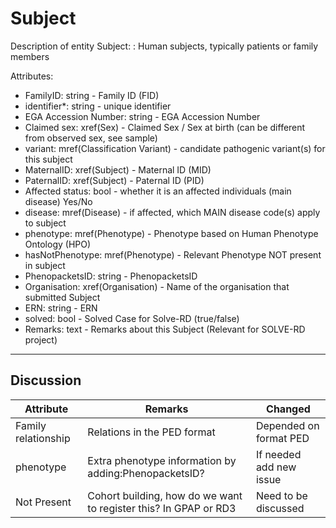 # Subject #

Description of entity Subject: : Human subjects, typically patients or family members

Attributes:

*	FamilyID: string - Family ID (FID)
*	identifier*: string - unique identifier
*	EGA Accession Number: string - EGA Accession Number
*	Claimed sex: xref(Sex) - Claimed Sex / Sex at birth (can be different from observed sex, see sample)
*	variant: mref(Classification Variant) - candidate pathogenic variant(s) for this subject
*	MaternalID: xref(Subject) - Maternal ID (MID)
*	PaternalID: xref(Subject) - Paternal ID (PID)
*	Affected status: bool - whether it is an affected individuals (main disease) Yes/No
*	disease: mref(Disease) - if affected, which MAIN disease code(s) apply to subject
*	phenotype: mref(Phenotype) - Phenotype based on Human Phenotype Ontology (HPO)
*	hasNotPhenotype: mref(Phenotype) - Relevant Phenotype NOT present in subject
*	PhenopacketsID: string - PhenopacketsID
*	Organisation: xref(Organisation) - Name of the organisation that submitted Subject
*	ERN: string - ERN
*	solved: bool - Solved Case for Solve-RD (true/false)
*	Remarks: text - Remarks about this Subject (Relevant for SOLVE-RD project)

---

## Discussion ##


| Attribute | Remarks    | Changed  |
| ---------- | ------------ | ---------- |
| Family relationship | Relations in the PED format | Depended on format PED|
| phenotype | Extra phenotype information by adding:PhenopacketsID? | If needed add new issue |
| Not Present | Cohort building, how do we want to register this? In GPAP or RD3 | Need to be discussed|
